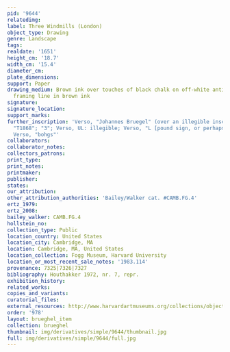 ```yaml
---
pid: '9644'
relatedimg: 
label: Three Windmills (London)
object_type: Drawing
genre: Landscape
tags: 
realdate: '1651'
height_cm: '18.7'
width_cm: '15.4'
diameter_cm: 
plate_dimensions: 
support: Paper
drawing_medium: Brown ink over touches of black chalk on off-white antique laid paper,
  framing line in brown ink
signature: 
signature_location: 
support_marks: 
further_inscription: 'Verso, "Johannes Bruegel" (over an illegible inscription); Verso,
  "T1868"; "3"; Verso, UL: illegible; Verso, "L [pound sign, or perhaps K or lc]";
  Verso, "bohgs"'
collaborators: 
collaborator_notes: 
collectors_patrons: 
print_type: 
print_notes: 
printmaker: 
publisher: 
states: 
our_attribution: 
other_attribution_authorities: 'Bailey/Walker cat. #CAMB.FG.4'
ertz_1979: 
ertz_2008: 
bailey_walker: CAMB.FG.4
hollstein_no: 
collection_type: Public
location_country: United States
location_city: Cambridge, MA
location: Cambridge, MA, United States
location_collection: Fogg Museum, Harvard University
location_or_most_recent_sale_notes: '1983.114'
provenance: 7325|7326|7327
bibliography: Houthakker 1972, nr. 7, repr.
exhibition_history: 
related_works: 
copies_and_variants: 
curatorial_files: 
external_resources: http://www.harvardartmuseums.org/collections/object/295137?position=0
order: '978'
layout: brueghel_item
collection: brueghel
thumbnail: img/derivatives/simple/9644/thumbnail.jpg
full: img/derivatives/simple/9644/full.jpg
---
```

